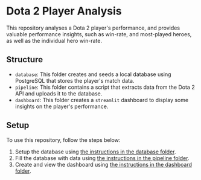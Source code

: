 # Dota 2 Player Analysis
This repository analyses a Dota 2 player's performance, and provides valuable performance insights, such as win-rate, and most-played heroes, as well as the individual hero win-rate.

## Structure
- `database`: This folder creates and seeds a local database using PostgreSQL that stores the player's match data.
- `pipeline`: This folder contains a script that extracts data from the Dota 2 API and uploads it to the database.
- `dashboard`: This folder creates a `streamlit` dashboard to display some insights on the player's performance.

## Setup
To use this repository, follow the steps below:
1. Setup the database using [the instructions in the database folder](./database/README.md).
2. Fill the database with data using [the instructions in the pipeline folder](./pipeline/README.md).
3. Create and view the dashboard using [the instructions in the dashboard folder](./dashboard/README.md).